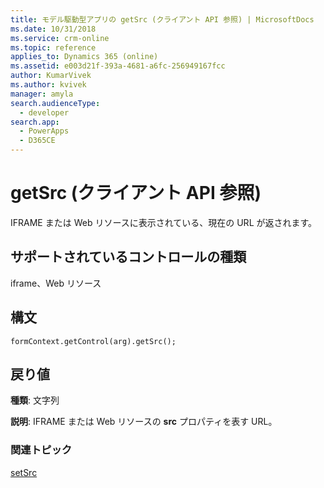 ```yaml
---
title: モデル駆動型アプリの getSrc (クライアント API 参照) | MicrosoftDocs
ms.date: 10/31/2018
ms.service: crm-online
ms.topic: reference
applies_to: Dynamics 365 (online)
ms.assetid: e003d21f-393a-4681-a6fc-256949167fcc
author: KumarVivek
ms.author: kvivek
manager: amyla
search.audienceType:
  - developer
search.app:
  - PowerApps
  - D365CE
---
```

# <a name="getsrc-client-api-reference"></a>getSrc (クライアント API 参照)



IFRAME または Web リソースに表示されている、現在の URL が返されます。 

## <a name="control-types-supported"></a>サポートされているコントロールの種類

iframe、Web リソース

## <a name="syntax"></a>構文

`formContext.getControl(arg).getSrc();`

## <a name="return-value"></a>戻り値

**種類**: 文字列

**説明**: IFRAME または Web リソースの **src** プロパティを表す URL。

### <a name="related-topics"></a>関連トピック

[setSrc](setSrc.md)

